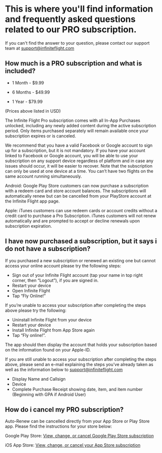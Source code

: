 # This is where you'll find information and frequently asked questions related to our PRO subscription. 
If you can't find the answer to your question, please contact our support team at support@infiniteflight.com 


## How much is a PRO subscription and what is included? 
- 1 Month - $9.99

- 6 Months - $49.99 

- 1 Year - $79.99

(Prices above listed in USD)


The Infinite Flight Pro subscription comes with all In-App Purchases unlocked, including any newly added content during the active subscription period. Only items purchased separately will remain available once your subscription expires or is canceled.

We recommend that you have a valid Facebook or Google account to sign up for a subscription, but it is not mandatory. If you have your account linked to Facebook or Google account, you will be able to use your subscription on any support device regardless of platform and in case any issues should occur, it will be easier to recover. Note that the subscription can only be used at one device at a time. You can’t have two flights on the same account running simultaneously.

Android: Google Play Store customers can now purchase a subscription with a redeem card and store account balances. The subscriptions will automatically renew but can be cancelled from your PlayStore account at the Infinite Flight app page.

Apple: iTunes customers can use redeem cards or account credits without a credit card to purchase a Pro Subscription. iTunes customers will not renew automatically and are prompted to accept or decline renewals upon subscription expiration.

## I have now purchased a subscription, but it says i do not have a subscription? 

If you purchased a new subscription or renewed an existing one but cannot access your online account please try the following steps:

- Sign out of your Infinite Flight account (tap your name in top right corner, then “Logout”), if you are signed in.
- Restart your device
- Open Infinite Flight
- Tap “Fly Online!”


If you’re unable to access your subscription after completing the steps above please try the following:

- Uninstall Infinite Flight from your device
- Restart your device
- Install Infinite Flight from App Store again
- Tap “Fly online!”.

The app should then display the account that holds your subscription based on the information found on your Apple-ID.

If you are still unable to access your subscription after completing the steps above, please send an e-mail explaining the steps you’ve already taken as well as the information below to support@infiniteflight.com

- Display Name and Callsign
- Device
- Complete Purchase Receipt showing date, item, and item number (Beginning with GPA if Android User)

## How do i cancel my PRO subscription? 

Auto-Renew can be cancelled directly from your App Store or Play Store app. Please find the instructions for your store below:

Google Play Store:
[View, change, or cancel Google Play Store subscription](https://support.google.com/googleplay/answer/7018481?co=GENIE.Platform%3DAndroid&hl=en)

iOS App Store:
[View, change, or cancel your App Store subscription](https://support.apple.com/en-us/HT202039)

